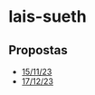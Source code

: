 # lais-sueth

## Propostas
- [15/11/23](https://vini3brito.github.io/lais-sueth/propostas/2023-11-15)
- [17/12/23](https://vini3brito.github.io/lais-sueth/propostas/2023-12-17)

